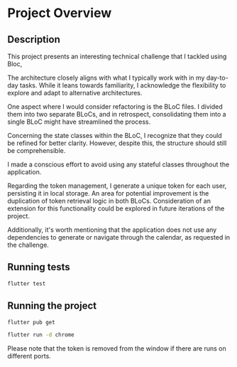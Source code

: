 # Project Overview

## Description

This project presents an interesting technical challenge that I tackled using Bloc,

The architecture closely aligns with what I typically work with in my day-to-day tasks. While it leans towards familiarity, I acknowledge the flexibility to explore and adapt to alternative architectures.

One aspect where I would consider refactoring is the BLoC files. I divided them into two separate BLoCs, and in retrospect, consolidating them into a single BLoC might have streamlined the process.

Concerning the state classes within the BLoC, I recognize that they could be refined for better clarity. However, despite this, the structure should still be comprehensible.

I made a conscious effort to avoid using any stateful classes throughout the application.

Regarding the token management, I generate a unique token for each user, persisting it in local storage. An area for potential improvement is the duplication of token retrieval logic in both BLoCs. Consideration of an extension for this functionality could be explored in future iterations of the project.

Additionally, it's worth mentioning that the application does not use any dependencies to generate or navigate through the calendar, as requested in the challenge.

## Running tests

```bash
flutter test
```

## Running the project

```bash
flutter pub get
```

```bash
flutter run -d chrome
```

Please note that the token is removed from the window if there are runs on different ports.
